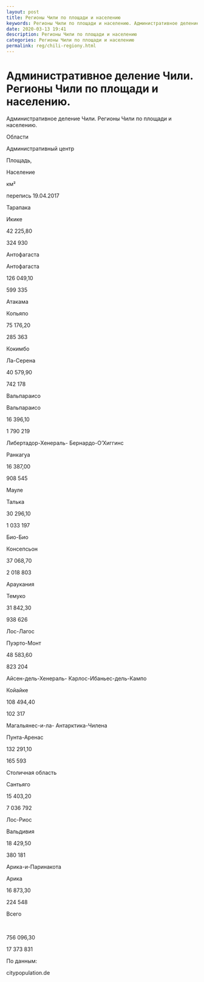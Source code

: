 ```yaml
---
layout: post
title: Регионы Чили по площади и населению 
keywords: Регионы Чили по площади и населению. Административное деление.
date: 2020-03-13 19:41
description: Регионы Чили по площади и населению
categories: Регионы Чили по площади и населению
permalink: reg/chili-regiony.html
---
```


# Административное деление Чили. Регионы Чили по площади и населению.


Административное деление Чили. Регионы Чили по площади и населению.








Области


Административный центр


Площадь,


Население






км²


перепись 19.04.2017






Тарапака


Икике


42 225,80


324 930






Антофагаста


Антофагаста


126 049,10


599 335






Атакама


Копьяпо


75 176,20


285 363






Кокимбо


Ла-Серена


40 579,90


742 178






Вальпараисо


Вальпараисо


16 396,10


1 790 219






Либертадор-Хенераль- Бернардо-О’Хиггинс


Ранкагуа


16 387,00


908 545






Мауле


Талька


30 296,10


1 033 197






Био-Био


Консепсьон


37 068,70


2 018 803






Араукания


Темуко


31 842,30


938 626






Лос-Лагос


Пуэрто-Монт


48 583,60


823 204






Айсен-дель-Хенераль- Карлос-Ибаньес-дель-Кампо


Койайке


108 494,40


102 317






Магальянес-и-ла- Антарктика-Чилена


Пунта-Аренас


132 291,10


165 593






Столичная область


Сантьяго


15 403,20


7 036 792






Лос-Риос


Вальдивия


18 429,50


380 181






Арика-и-Паринакота


Арика


16 873,30


224 548






Всего


 


756 096,30


17 373 831








По данным:


citypopulation.de



		
